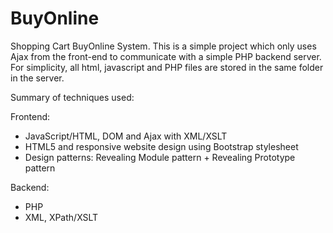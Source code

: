 BuyOnline
=========

Shopping Cart BuyOnline System. This is a simple project which only uses Ajax from the front-end to communicate with a simple PHP backend server. For simplicity, all html, javascript and PHP files are stored in the same folder in the server.

Summary of techniques used:


Frontend:

- JavaScript/HTML, DOM and Ajax with XML/XSLT
- HTML5 and responsive website design using Bootstrap stylesheet
- Design patterns: Revealing Module pattern + Revealing Prototype pattern


Backend:

- PHP
- XML, XPath/XSLT

